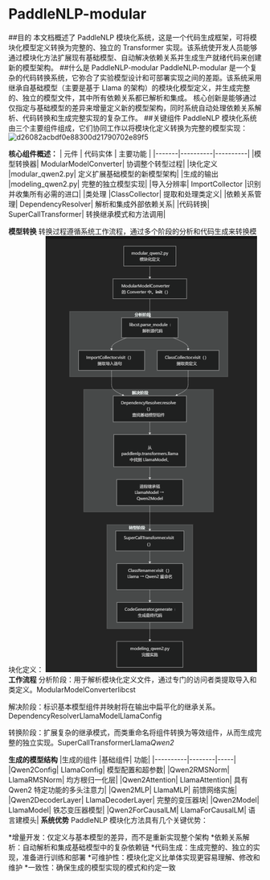 # PaddleNLP-modular
##目的
  本文档概述了 PaddleNLP 模块化系统，这是一个代码生成框架，可将模块化模型定义转换为完整的、独立的 Transformer 实现。该系统使开发人员能够通过模块化方法扩展现有基础模型、自动解决依赖关系并生成生产就绪代码来创建新的模型架构。
##什么是 PaddleNLP-modular
  PaddleNLP-modular 是一个复杂的代码转换系统，它弥合了实验模型设计和可部署实现之间的差距。该系统采用继承自基础模型（主要是基于 Llama 的架构）的模块化模型定义，并生成完整的、独立的模型文件，其中所有依赖关系都已解析和集成。
  核心创新是能够通过仅指定与基础模型的差异来增量定义新的模型架构，同时系统自动处理依赖关系解析、代码转换和生成完整实现的复杂工作。
##关键组件
PaddleNLP 模块化系统由三个主要组件组成，它们协同工作以将模块化定义转换为完整的模型实现：
<img width="1679" height="555" alt="d26082acbdf0e88300d21790702e89f5" src="https://github.com/user-attachments/assets/cedd60f1-425f-4304-8f96-119745f6c0bf" />

**核心组件概述：**
| 元件	| 代码实体	| 主要功能 |
|-------|----------|----------|
|模型转换器|	ModularModelConverter|	协调整个转型过程|
|块化定义	|modular_qwen2.py|	定义扩展基础模型的新模型架构|
|生成的输出	|modeling_qwen2.py|	完整的独立模型实现|
|导入分辨率|	ImportCollector	|识别并收集所有必需的进口|
|类处理	|ClassCollector|	提取和处理类定义|
|依赖关系管理|	DependencyResolver|	解析和集成外部依赖关系|
|代码转换|	SuperCallTransformer|	转换继承模式和方法调用|

**模型转换**
转换过程遵循系统工作流程，通过多个阶段的分析和代码生成来转换模块化定义：
![alt text](f9950dee47aab4918e0dc9702f21cb01.png)
**工作流程**
分析阶段：用于解析模块化定义文件，通过专门的访问者类提取导入和类定义。ModularModelConverterlibcst

解决阶段：标识基本模型组件并映射将在输出中扁平化的继承关系。DependencyResolverLlamaModelLlamaConfig

转换阶段：扩展复杂的继承模式，而类重命名将组件转换为等效组件，从而生成完整的独立实现。SuperCallTransformerLlama*Qwen2*

**生成的模型结构**
|生成的组件	|基础组件|	功能|
|----------|--------|-----|
|Qwen2Config|	LlamaConfig|	模型配置和超参数|
|Qwen2RMSNorm|	LlamaRMSNorm|	均方根归一化层|
|Qwen2Attention|	LlamaAttention|	具有 Qwen2 特定功能的多头注意力|
|Qwen2MLP|	LlamaMLP|	前馈网络实施|
|Qwen2DecoderLayer|	LlamaDecoderLayer|	完整的变压器块|
|Qwen2Model|	LlamaModel|	铁芯变压器模型|
|Qwen2ForCausalLM|	LlamaForCausalLM|	语言建模头|
**系统优势**
PaddleNLP 模块化方法具有几个关键优势：

*增量开发：仅定义与基本模型的差异，而不是重新实现整个架构
*依赖关系解析：自动解析和集成基础模型中的复杂依赖链
*代码生成：生成完整的、独立的实现，准备进行训练和部署
*可维护性：模块化定义比单体实现更容易理解、修改和维护
*一致性：确保生成的模型实现的模式和约定一致
